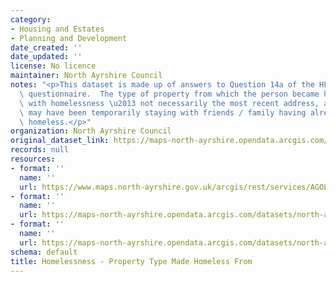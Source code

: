 ```yaml
---
category:
- Housing and Estates
- Planning and Development
date_created: ''
date_updated: ''
license: No licence
maintainer: North Ayrshire Council
notes: "<p>This dataset is made up of answers to Question 14a of the HL1 homelessness\
  \ questionnaire.  The type of property from which the person became homeless / threatened\
  \ with homelessness \u2013 not necessarily the most recent address, as applicants\
  \ may have been temporarily staying with friends / family having already become\
  \ homeless.</p>"
organization: North Ayrshire Council
original_dataset_link: https://maps-north-ayrshire.opendata.arcgis.com/maps/north-ayrshire::homelessness-property-type-made-homeless-from
records: null
resources:
- format: ''
  name: ''
  url: https://www.maps.north-ayrshire.gov.uk/arcgis/rest/services/AGOL/Open_Data_Portal3/MapServer/23
- format: ''
  name: ''
  url: https://maps-north-ayrshire.opendata.arcgis.com/datasets/north-ayrshire::homelessness-property-type-made-homeless-from.geojson?outSR=%7B%22latestWkid%22%3A27700%2C%22wkid%22%3A27700%7D
- format: ''
  name: ''
  url: https://maps-north-ayrshire.opendata.arcgis.com/datasets/north-ayrshire::homelessness-property-type-made-homeless-from.csv?outSR=%7B%22latestWkid%22%3A27700%2C%22wkid%22%3A27700%7D
schema: default
title: Homelessness - Property Type Made Homeless From
---
```

